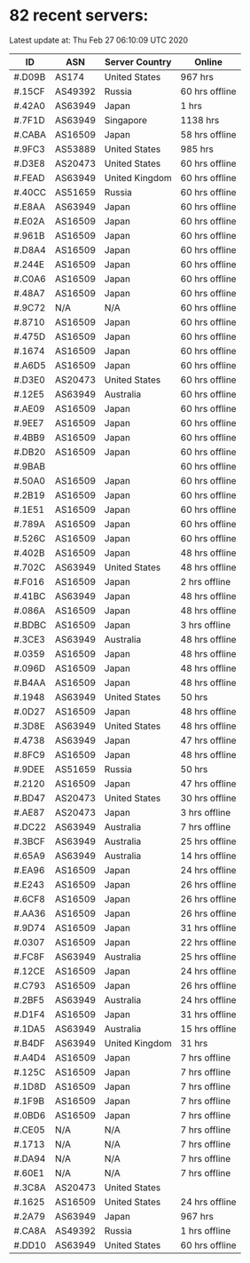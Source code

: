 # 82 recent servers:

Latest update at: Thu Feb 27 06:10:09 UTC 2020

| ID | ASN | Server Country | Online |
| -- | --- | -------------- | ------ |
| #.D09B | AS174 | United States | 967 hrs |
| #.15CF | AS49392 | Russia | 60 hrs offline |
| #.42A0 | AS63949 | Japan | 1 hrs |
| #.7F1D | AS63949 | Singapore | 1138 hrs |
| #.CABA | AS16509 | Japan | 58 hrs offline |
| #.9FC3 | AS53889 | United States | 985 hrs |
| #.D3E8 | AS20473 | United States | 60 hrs offline |
| #.FEAD | AS63949 | United Kingdom | 60 hrs offline |
| #.40CC | AS51659 | Russia | 60 hrs offline |
| #.E8AA | AS63949 | Japan | 60 hrs offline |
| #.E02A | AS16509 | Japan | 60 hrs offline |
| #.961B | AS16509 | Japan | 60 hrs offline |
| #.D8A4 | AS16509 | Japan | 60 hrs offline |
| #.244E | AS16509 | Japan | 60 hrs offline |
| #.C0A6 | AS16509 | Japan | 60 hrs offline |
| #.48A7 | AS16509 | Japan | 60 hrs offline |
| #.9C72 | N/A | N/A | 60 hrs offline |
| #.8710 | AS16509 | Japan | 60 hrs offline |
| #.475D | AS16509 | Japan | 60 hrs offline |
| #.1674 | AS16509 | Japan | 60 hrs offline |
| #.A6D5 | AS16509 | Japan | 60 hrs offline |
| #.D3E0 | AS20473 | United States | 60 hrs offline |
| #.12E5 | AS63949 | Australia | 60 hrs offline |
| #.AE09 | AS16509 | Japan | 60 hrs offline |
| #.9EE7 | AS16509 | Japan | 60 hrs offline |
| #.4BB9 | AS16509 | Japan | 60 hrs offline |
| #.DB20 | AS16509 | Japan | 60 hrs offline |
| #.9BAB |  |  | 60 hrs offline |
| #.50A0 | AS16509 | Japan | 60 hrs offline |
| #.2B19 | AS16509 | Japan | 60 hrs offline |
| #.1E51 | AS16509 | Japan | 60 hrs offline |
| #.789A | AS16509 | Japan | 60 hrs offline |
| #.526C | AS16509 | Japan | 60 hrs offline |
| #.402B | AS16509 | Japan | 48 hrs offline |
| #.702C | AS63949 | United States | 48 hrs offline |
| #.F016 | AS16509 | Japan | 2 hrs offline |
| #.41BC | AS63949 | Japan | 48 hrs offline |
| #.086A | AS16509 | Japan | 48 hrs offline |
| #.BDBC | AS16509 | Japan | 3 hrs offline |
| #.3CE3 | AS63949 | Australia | 48 hrs offline |
| #.0359 | AS16509 | Japan | 48 hrs offline |
| #.096D | AS16509 | Japan | 48 hrs offline |
| #.B4AA | AS16509 | Japan | 48 hrs offline |
| #.1948 | AS63949 | United States | 50 hrs |
| #.0D27 | AS16509 | Japan | 48 hrs offline |
| #.3D8E | AS63949 | United States | 48 hrs offline |
| #.4738 | AS63949 | Japan | 47 hrs offline |
| #.8FC9 | AS16509 | Japan | 48 hrs offline |
| #.9DEE | AS51659 | Russia | 50 hrs |
| #.2120 | AS16509 | Japan | 47 hrs offline |
| #.BD47 | AS20473 | United States | 30 hrs offline |
| #.AE87 | AS20473 | Japan | 3 hrs offline |
| #.DC22 | AS63949 | Australia | 7 hrs offline |
| #.3BCF | AS63949 | Australia | 25 hrs offline |
| #.65A9 | AS63949 | Australia | 14 hrs offline |
| #.EA96 | AS16509 | Japan | 24 hrs offline |
| #.E243 | AS16509 | Japan | 26 hrs offline |
| #.6CF8 | AS16509 | Japan | 26 hrs offline |
| #.AA36 | AS16509 | Japan | 26 hrs offline |
| #.9D74 | AS16509 | Japan | 31 hrs offline |
| #.0307 | AS16509 | Japan | 22 hrs offline |
| #.FC8F | AS63949 | Australia | 25 hrs offline |
| #.12CE | AS16509 | Japan | 24 hrs offline |
| #.C793 | AS16509 | Japan | 26 hrs offline |
| #.2BF5 | AS63949 | Australia | 24 hrs offline |
| #.D1F4 | AS16509 | Japan | 31 hrs offline |
| #.1DA5 | AS63949 | Australia | 15 hrs offline |
| #.B4DF | AS63949 | United Kingdom | 31 hrs |
| #.A4D4 | AS16509 | Japan | 7 hrs offline |
| #.125C | AS16509 | Japan | 7 hrs offline |
| #.1D8D | AS16509 | Japan | 7 hrs offline |
| #.1F9B | AS16509 | Japan | 7 hrs offline |
| #.0BD6 | AS16509 | Japan | 7 hrs offline |
| #.CE05 | N/A | N/A | 7 hrs offline |
| #.1713 | N/A | N/A | 7 hrs offline |
| #.DA94 | N/A | N/A | 7 hrs offline |
| #.60E1 | N/A | N/A | 7 hrs offline |
| #.3C8A | AS20473 | United States | |
| #.1625 | AS16509 | United States | 24 hrs offline |
| #.2A79 | AS63949 | Japan | 967 hrs |
| #.CA8A | AS49392 | Russia | 1 hrs offline |
| #.DD10 | AS63949 | United States | 60 hrs offline |

